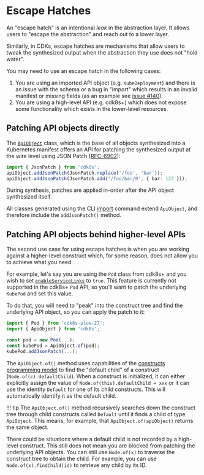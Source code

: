 # Escape Hatches

An "escape hatch" is an intentional _leak_ in the abstraction layer. It allows
users to "escape the abstraction" and reach out to a lower layer.

Similarly, in CDKs, escape hatches are mechanisms that allow users to tweak the
synthesized output when the abstraction they use does not "hold water".

You may need to use an escape hatch in the following cases:

1. You are using an imported API object (e.g. `KubeDeployment`) and there is an
   issue with the schema or a bug in "import" which results in an invalid
   manifest or missing fields (as an example see
   [issue #140](https://github.com/cdk8s-team/cdk8s/issues/140)).
2. You are using a high-level API (e.g. cdk8s+) which does not expose some
   functionality which exists in the lower-level resources.

## Patching API objects directly

The [`ApiObject`](./api-object.md) class, which is the base of all objects
synthesized into a Kubernetes manifest offers an API for patching the
synthesized output at the wire level using JSON Patch
([RFC-6902](http://tools.ietf.org/html/rfc6902)):

```ts
import { JsonPatch } from 'cdk8s';
apiObject.addJsonPatch(JsonPatch.replace('/foo', 'bar'));
apiObject.addJsonPatch(JsonPatch.add('/foo/bar/0', { bar: 123 }));
```

During synthesis, patches are applied in-order after the API object synthesized
itself.

All classes generated using the CLI [import](../cli/import.md) command extend
`ApiObject`, and therefore include the `addJsonPatch()` method.

## Patching API objects behind higher-level APIs

The second use case for using escape hatches is when you are working against a
higher-level construct which, for some reason, does not allow you to achieve
what you need.

For example, let's say you are using the `Pod` class from cdk8s+ and you wish to
set [`enableServiceLinks`] to `true`. This feature is currently not supported in
the cdk8s+ `Pod` API, so you'll want to patch the underlying `KubePod` and set
this value.

[`enableServiceLinks`]: https://kubernetes.io/docs/reference/generated/kubernetes-api/v1.19/#podspec-v1-core

To do that, you will need to "peak" into the construct tree and find the underlying
API object, so you can apply the patch to it:

```ts
import { Pod } from 'cdk8s-plus-27';
import { ApiObject } from 'cdk8s';

const pod = new Pod(...);
const kubePod = ApiObject.of(pod);
kubePod.addJsonPatch(...);
```

The `ApiObject.of()` method uses capabilities of the [constructs programming
model](./constructs.md) to find the "default child" of a construct
(`Node.of(c).defaultChild`). When a construct is initialized, it can either
explicitly assign the value of `Node.of(this).defaultChild = xxx` or it can use
the identity `Default` for one of its child constructs. This will automatically
identify it as the default child.

!!! tip
    The `ApiObject.of()` method recursively searches down the construct tree
    through child constructs called `Default` until it finds a child of type
    `ApiObject`. This means, for example, that `ApiObject.of(apiObject)` returns
    the same object.

There could be situations where a default child is not recorded by a high-level
construct. This still does not mean you are blocked from patching the underlying
API objects. You can still use `Node.of(x)` to traverse the construct tree to
obtain the child. For example, you can use `Node.of(x).findChild(id)` to
retrieve any child by its ID.
